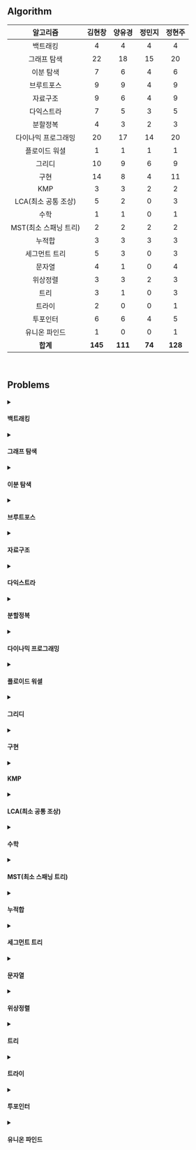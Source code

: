 ## Algorithm
|    알고리즘    | 김현창 | 양유경 | 정민지 | 정현주 |
| :-------------: | :----: | :----: | :----: | :----: |
|백트래킹|4|4|4|4|
|그래프 탐색|22|18|15|20|
|이분 탐색|7|6|4|6|
|브루트포스|9|9|4|9|
|자료구조|9|6|4|9|
|다익스트라|7|5|3|5|
|분할정복|4|3|2|3|
|다이나믹 프로그래밍|20|17|14|20|
|플로이드 워셜|1|1|1|1|
|그리디|10|9|6|9|
|구현|14|8|4|11|
|KMP|3|3|2|2|
|LCA(최소 공통 조상)|5|2|0|3|
|수학|1|1|0|1|
|MST(최소 스패닝 트리)|2|2|2|2|
|누적합|3|3|3|3|
|세그먼트 트리|5|3|0|3|
|문자열|4|1|0|4|
|위상정렬|3|3|2|3|
|트리|3|1|0|3|
|트라이|2|0|0|1|
|투포인터|6|6|4|5|
|유니온 파인드|1|0|0|1|
| **합계** | **145**|**111**|**74**|**128**|

<br>

## Problems
<details>
<summary>

#### 백트래킹

</summary>

    
|    문제    |    제목    | 김현창 | 양유경 | 정민지 | 정현주 |
| :-------------: | :----: | :----: | :----: | :----: | :----: |
|    <a href="http://boj.kr/14888">14888    |     <a href="BackTracking/p14888_연산자끼워넣기">연산자끼워넣기    | ✔ |✔ |✔ |✔ |
|    <a href="http://boj.kr/14889">14889    |     <a href="BackTracking/p14889_스타트와링크">스타트와링크    | ✔ |✔ |✔ |✔ |
|    <a href="http://boj.kr/15661">15661    |     <a href="BackTracking/p15661_링크와스타트">링크와스타트    | ✔ |✔ |✔ |✔ |
|    <a href="http://boj.kr/1759">1759    |     <a href="BackTracking/p1759_암호만들기">암호만들기    | ✔ |✔ |✔ |✔ |
</details>

<details>
<summary>

#### 그래프 탐색

</summary>

    
|    문제    |    제목    | 김현창 | 양유경 | 정민지 | 정현주 |
| :-------------: | :----: | :----: | :----: | :----: | :----: |
|    <a href="http://boj.kr/1012">1012    |     <a href="BFS_DFS/p1012_유기농배추">유기농배추    | ✔ |✔ |✔ |✔ |
|    <a href="http://boj.kr/1189">1189    |     <a href="BFS_DFS/p1189_컴백홈">컴백홈    | ✔ |✔ |✔ |✔ |
|    <a href="http://boj.kr/12851">12851    |     <a href="BFS_DFS/p12851_숨바꼭질2">숨바꼭질2    | ✔ |✔ |✔ |✔ |
|    <a href="http://boj.kr/13549">13549    |     <a href="BFS_DFS/p13549_숨바꼭질3">숨바꼭질3    | ✔ |✔ |✔ |✔ |
|    <a href="http://boj.kr/14502">14502    |     <a href="BFS_DFS/p14502_연구소">연구소    | ✔ |✔ |✔ |✔ |
|    <a href="http://boj.kr/14940">14940    |     <a href="BFS_DFS/p14940_쉬운최단거리">쉬운최단거리    | ✔ |✔ |❌ |✔ |
|    <a href="http://boj.kr/16197">16197    |     <a href="BFS_DFS/p16197_두동전">두동전    | ✔ |✔ |❌ |✔ |
|    <a href="http://boj.kr/16236">16236    |     <a href="BFS_DFS/p16236_아기상어">아기상어    | ✔ |✔ |✔ |✔ |
|    <a href="http://boj.kr/16946">16946    |     <a href="BFS_DFS/p16946_벽부수고이동하기4">벽부수고이동하기4    | ✔ |❌ |❌ |✔ |
|    <a href="http://boj.kr/16953">16953    |     <a href="BFS_DFS/p16953_AtoB">AtoB    | ✔ |✔ |✔ |✔ |
|    <a href="http://boj.kr/1697">1697    |     <a href="BFS_DFS/p1697_숨바꼭질">숨바꼭질    | ✔ |✔ |✔ |✔ |
|    <a href="http://boj.kr/1707">1707    |     <a href="BFS_DFS/p1707_이분그래프">이분그래프    | ✔ |❌ |❌ |✔ |
|    <a href="http://boj.kr/17129">17129    |     <a href="BFS_DFS/p17129_윌리암슨수액빨이딱따구리가정보섬에올라온이유">윌리암슨수액빨이딱따구리가정보섬에올라온이유    | ✔ |❌ |❌ |❌ |
|    <a href="http://boj.kr/18405">18405    |     <a href="BFS_DFS/p18405_경쟁적전염">경쟁적전염    | ✔ |✔ |❌ |❌ |
|    <a href="http://boj.kr/1939">1939    |     <a href="BFS_DFS/p1939_중량제한">중량제한    | ✔ |❌ |❌ |✔ |
|    <a href="http://boj.kr/2206">2206    |     <a href="BFS_DFS/p2206_벽부수고이동하기">벽부수고이동하기    | ✔ |✔ |✔ |✔ |
|    <a href="http://boj.kr/2251">2251    |     <a href="BFS_DFS/p2251_물통">물통    | ✔ |✔ |✔ |✔ |
|    <a href="http://boj.kr/2310">2310    |     <a href="BFS_DFS/p2310_어드벤처게임">어드벤처게임    | ✔ |✔ |✔ |✔ |
|    <a href="http://boj.kr/2468">2468    |     <a href="BFS_DFS/p2468_안전영역">안전영역    | ✔ |✔ |✔ |✔ |
|    <a href="http://boj.kr/2583">2583    |     <a href="BFS_DFS/p2583_영역구하기">영역구하기    | ✔ |✔ |✔ |✔ |
|    <a href="http://boj.kr/2606">2606    |     <a href="BFS_DFS/p2606_바이러스">바이러스    | ✔ |✔ |✔ |✔ |
|    <a href="http://boj.kr/2644">2644    |     <a href="BFS_DFS/p2644_촌수계산">촌수계산    | ✔ |✔ |✔ |✔ |
</details>

<details>
<summary>

#### 이분 탐색

</summary>

    
|    문제    |    제목    | 김현창 | 양유경 | 정민지 | 정현주 |
| :-------------: | :----: | :----: | :----: | :----: | :----: |
|    <a href="http://boj.kr/2110">2110    |     <a href="BinarySearch/p2110_공유기설치">공유기설치    | ✔ |✔ |✔ |✔ |
|    <a href="http://boj.kr/2467">2467    |     <a href="BinarySearch/p2467_용액">용액    | ✔ |✔ |❌ |✔ |
|    <a href="http://boj.kr/2473">2473    |     <a href="BinarySearch/p2473_세용액">세용액    | ✔ |✔ |❌ |✔ |
|    <a href="http://boj.kr/2512">2512    |     <a href="BinarySearch/p2512_예산">예산    | ✔ |✔ |✔ |✔ |
|    <a href="http://boj.kr/2805">2805    |     <a href="BinarySearch/p2805_나무자르기">나무자르기    | ✔ |✔ |✔ |✔ |
|    <a href="http://boj.kr/4001">4001    |     <a href="BinarySearch/p4001_미노타우르스미궁">미노타우르스미궁    | ✔ |❌ |❌ |❌ |
|    <a href="http://boj.kr/7453">7453    |     <a href="BinarySearch/p7453_합이0인네정수">합이0인네정수    | ✔ |✔ |✔ |✔ |
</details>

<details>
<summary>

#### 브루트포스

</summary>

    
|    문제    |    제목    | 김현창 | 양유경 | 정민지 | 정현주 |
| :-------------: | :----: | :----: | :----: | :----: | :----: |
|    <a href="http://boj.kr/1107">1107    |     <a href="Bruteforce/p1107_리모컨">리모컨    | ✔ |✔ |❌ |✔ |
|    <a href="http://boj.kr/1182">1182    |     <a href="Bruteforce/p1182_부분수열의합">부분수열의합    | ✔ |✔ |✔ |✔ |
|    <a href="http://boj.kr/15683">15683    |     <a href="Bruteforce/p15683_감시">감시    | ✔ |✔ |❌ |✔ |
|    <a href="http://boj.kr/1747">1747    |     <a href="Bruteforce/p1747_소수and팰린드롬">소수and팰린드롬    | ✔ |✔ |✔ |✔ |
|    <a href="http://boj.kr/18429">18429    |     <a href="Bruteforce/p18429_근손실">근손실    | ✔ |✔ |✔ |✔ |
|    <a href="http://boj.kr/20529">20529    |     <a href="Bruteforce/p20529_가장가까운세사람의심리적거리">가장가까운세사람의심리적거리    | ✔ |✔ |✔ |✔ |
|    <a href="http://boj.kr/2304">2304    |     <a href="Bruteforce/p2304_창고다각형">창고다각형    | ✔ |✔ |❌ |✔ |
|    <a href="http://boj.kr/27172">27172    |     <a href="Bruteforce/p27172_수나누기게임">수나누기게임    | ✔ |✔ |❌ |✔ |
|    <a href="http://boj.kr/3085">3085    |     <a href="Bruteforce/p3085_사탕게임">사탕게임    | ✔ |✔ |❌ |✔ |
</details>

<details>
<summary>

#### 자료구조

</summary>

    
|    문제    |    제목    | 김현창 | 양유경 | 정민지 | 정현주 |
| :-------------: | :----: | :----: | :----: | :----: | :----: |
|    <a href="http://boj.kr/11286">11286    |     <a href="DataStructure/p11286_절댓값힙">절댓값힙    | ✔ |✔ |✔ |✔ |
|    <a href="http://boj.kr/1202">1202    |     <a href="DataStructure/p1202_보석도둑">보석도둑    | ✔ |✔ |❌ |✔ |
|    <a href="http://boj.kr/13335">13335    |     <a href="DataStructure/p13335_트럭">트럭    | ✔ |✔ |✔ |✔ |
|    <a href="http://boj.kr/1406">1406    |     <a href="DataStructure/p1406_에디터">에디터    | ✔ |❌ |❌ |✔ |
|    <a href="http://boj.kr/1918">1918    |     <a href="DataStructure/p1918_후위표기식">후위표기식    | ✔ |❌ |❌ |✔ |
|    <a href="http://boj.kr/1927">1927    |     <a href="DataStructure/p1927_최소힙">최소힙    | ✔ |✔ |✔ |✔ |
|    <a href="http://boj.kr/1991">1991    |     <a href="DataStructure/p1991_트리순회">트리순회    | ✔ |✔ |✔ |✔ |
|    <a href="http://boj.kr/23309">23309    |     <a href="DataStructure/p23309_철도공사">철도공사    | ✔ |❌ |❌ |✔ |
|    <a href="http://boj.kr/5397">5397    |     <a href="DataStructure/p5397_키로거">키로거    | ✔ |✔ |❌ |✔ |
</details>

<details>
<summary>

#### 다익스트라

</summary>

    
|    문제    |    제목    | 김현창 | 양유경 | 정민지 | 정현주 |
| :-------------: | :----: | :----: | :----: | :----: | :----: |
|    <a href="http://boj.kr/10282">10282    |     <a href="Dijkstra/p10282_해킹">해킹    | ✔ |✔ |✔ |✔ |
|    <a href="http://boj.kr/11779">11779    |     <a href="Dijkstra/p11779_최소비용구하기2">최소비용구하기2    | ✔ |✔ |✔ |✔ |
|    <a href="http://boj.kr/1238">1238    |     <a href="Dijkstra/p1238_파티">파티    | ✔ |✔ |❌ |❌ |
|    <a href="http://boj.kr/1446">1446    |     <a href="Dijkstra/p1446_지름길">지름길    | ✔ |✔ |❌ |✔ |
|    <a href="http://boj.kr/17270">17270    |     <a href="Dijkstra/p17270_연예인은힘들어">연예인은힘들어    | ✔ |❌ |❌ |❌ |
|    <a href="http://boj.kr/1753">1753    |     <a href="Dijkstra/p1753_최단경로">최단경로    | ✔ |✔ |✔ |✔ |
|    <a href="http://boj.kr/9370">9370    |     <a href="Dijkstra/p9370_미확인도착지">미확인도착지    | ✔ |❌ |❌ |✔ |
</details>

<details>
<summary>

#### 분할정복

</summary>

    
|    문제    |    제목    | 김현창 | 양유경 | 정민지 | 정현주 |
| :-------------: | :----: | :----: | :----: | :----: | :----: |
|    <a href="http://boj.kr/10830">10830    |     <a href="DivideAndConquer/p10830_행렬제곱">행렬제곱    | ✔ |✔ |✔ |✔ |
|    <a href="http://boj.kr/11444">11444    |     <a href="DivideAndConquer/p11444_피보나치수6">피보나치수6    | ✔ |❌ |❌ |✔ |
|    <a href="http://boj.kr/1493">1493    |     <a href="DivideAndConquer/p1493_박스채우기">박스채우기    | ✔ |✔ |❌ |❌ |
|    <a href="http://boj.kr/2630">2630    |     <a href="DivideAndConquer/p2630_색종이만들기">색종이만들기    | ✔ |✔ |✔ |✔ |
</details>

<details>
<summary>

#### 다이나믹 프로그래밍

</summary>

    
|    문제    |    제목    | 김현창 | 양유경 | 정민지 | 정현주 |
| :-------------: | :----: | :----: | :----: | :----: | :----: |
|    <a href="http://boj.kr/10844">10844    |     <a href="DynamicProgramming/p10844_쉬운계단수">쉬운계단수    | ✔ |✔ |❌ |✔ |
|    <a href="http://boj.kr/11048">11048    |     <a href="DynamicProgramming/p11048_이동하기">이동하기    | ✔ |✔ |✔ |✔ |
|    <a href="http://boj.kr/11049">11049    |     <a href="DynamicProgramming/p11049_행렬곱셈순서">행렬곱셈순서    | ✔ |❌ |❌ |✔ |
|    <a href="http://boj.kr/11060">11060    |     <a href="DynamicProgramming/p11060_점프점프">점프점프    | ✔ |✔ |✔ |✔ |
|    <a href="http://boj.kr/1149">1149    |     <a href="DynamicProgramming/p1149_RGB거리">RGB거리    | ✔ |✔ |✔ |✔ |
|    <a href="http://boj.kr/12920">12920    |     <a href="DynamicProgramming/p12920_평범한배낭2">평범한배낭2    | ✔ |✔ |❌ |✔ |
|    <a href="http://boj.kr/14501">14501    |     <a href="DynamicProgramming/p14501_퇴사">퇴사    | ✔ |✔ |✔ |✔ |
|    <a href="http://boj.kr/1520">1520    |     <a href="DynamicProgramming/p1520_내리막길">내리막길    | ✔ |✔ |✔ |✔ |
|    <a href="http://boj.kr/15486">15486    |     <a href="DynamicProgramming/p15486_퇴사2">퇴사2    | ✔ |✔ |✔ |✔ |
|    <a href="http://boj.kr/17404">17404    |     <a href="DynamicProgramming/p17404_RGB거리2">RGB거리2    | ✔ |❌ |✔ |✔ |
|    <a href="http://boj.kr/1912">1912    |     <a href="DynamicProgramming/p1912_연속합">연속합    | ✔ |✔ |✔ |✔ |
|    <a href="http://boj.kr/1932">1932    |     <a href="DynamicProgramming/p1932_정수삼각형">정수삼각형    | ✔ |✔ |✔ |✔ |
|    <a href="http://boj.kr/20303">20303    |     <a href="DynamicProgramming/p20303_할로윈의양아치">할로윈의양아치    | ✔ |✔ |❌ |✔ |
|    <a href="http://boj.kr/2293">2293    |     <a href="DynamicProgramming/p2293_동전1">동전1    | ✔ |❌ |✔ |✔ |
|    <a href="http://boj.kr/2302">2302    |     <a href="DynamicProgramming/p2302_극장좌석">극장좌석    | ✔ |✔ |❌ |✔ |
|    <a href="http://boj.kr/2533">2533    |     <a href="DynamicProgramming/p2533_사회망서비스">사회망서비스    | ✔ |✔ |✔ |✔ |
|    <a href="http://boj.kr/2579">2579    |     <a href="DynamicProgramming/p2579_계단오르기">계단오르기    | ✔ |✔ |✔ |✔ |
|    <a href="http://boj.kr/7579">7579    |     <a href="DynamicProgramming/p7579_앱">앱    | ✔ |✔ |❌ |✔ |
|    <a href="http://boj.kr/9095">9095    |     <a href="DynamicProgramming/p9095_123더하기">123더하기    | ✔ |✔ |✔ |✔ |
|    <a href="http://boj.kr/9252">9252    |     <a href="DynamicProgramming/p9252_LCS2">LCS2    | ✔ |✔ |✔ |✔ |
</details>

<details>
<summary>

#### 플로이드 워셜

</summary>

    
|    문제    |    제목    | 김현창 | 양유경 | 정민지 | 정현주 |
| :-------------: | :----: | :----: | :----: | :----: | :----: |
|    <a href="http://boj.kr/1389">1389    |     <a href="FloydWarshall/p1389_케빈베이컨의6단계법칙">케빈베이컨의6단계법칙    | ✔ |✔ |✔ |✔ |
</details>

<details>
<summary>

#### 그리디

</summary>

    
|    문제    |    제목    | 김현창 | 양유경 | 정민지 | 정현주 |
| :-------------: | :----: | :----: | :----: | :----: | :----: |
|    <a href="http://boj.kr/11000">11000    |     <a href="Greedy/p11000_강의실배정">강의실배정    | ✔ |✔ |✔ |✔ |
|    <a href="http://boj.kr/11501">11501    |     <a href="Greedy/p11501_주식">주식    | ✔ |✔ |✔ |✔ |
|    <a href="http://boj.kr/1541">1541    |     <a href="Greedy/p1541_잃어버린괄호">잃어버린괄호    | ✔ |✔ |✔ |✔ |
|    <a href="http://boj.kr/15903">15903    |     <a href="Greedy/p15903_카드합체놀이">카드합체놀이    | ✔ |✔ |❌ |✔ |
|    <a href="http://boj.kr/16496">16496    |     <a href="Greedy/p16496_큰수만들기">큰수만들기    | ✔ |❌ |❌ |❌ |
|    <a href="http://boj.kr/1700">1700    |     <a href="Greedy/p1700_멀티탭스케줄링">멀티탭스케줄링    | ✔ |✔ |❌ |✔ |
|    <a href="http://boj.kr/1715">1715    |     <a href="Greedy/p1715_카드정렬하기">카드정렬하기    | ✔ |✔ |✔ |✔ |
|    <a href="http://boj.kr/1946">1946    |     <a href="Greedy/p1946_신입사원">신입사원    | ✔ |✔ |✔ |✔ |
|    <a href="http://boj.kr/2138">2138    |     <a href="Greedy/p2138_전구와스위치">전구와스위치    | ✔ |✔ |✔ |✔ |
|    <a href="http://boj.kr/2885">2885    |     <a href="Greedy/p2885_초콜릿식사">초콜릿식사    | ✔ |✔ |❌ |✔ |
</details>

<details>
<summary>

#### 구현

</summary>

    
|    문제    |    제목    | 김현창 | 양유경 | 정민지 | 정현주 |
| :-------------: | :----: | :----: | :----: | :----: | :----: |
|    <a href="http://boj.kr/12100">12100    |     <a href="Implematation/p12100_2048Easy">2048Easy    | ✔ |✔ |✔ |✔ |
|    <a href="http://boj.kr/14503">14503    |     <a href="Implematation/p14503_로봇청소기">로봇청소기    | ✔ |✔ |✔ |✔ |
|    <a href="http://boj.kr/16637">16637    |     <a href="Implematation/p16637_괄호추가하기">괄호추가하기    | ✔ |✔ |✔ |✔ |
|    <a href="http://boj.kr/17136">17136    |     <a href="Implematation/p17136_색종이붙이기">색종이붙이기    | ✔ |✔ |❌ |✔ |
|    <a href="http://boj.kr/1713">1713    |     <a href="Implematation/p1713_후보추천하기">후보추천하기    | ✔ |✔ |❌ |✔ |
|    <a href="http://boj.kr/17780">17780    |     <a href="Implematation/p17780_새로운게임">새로운게임    | ✔ |❌ |✔ |✔ |
|    <a href="http://boj.kr/1800">1800    |     <a href="Implematation/p1800_인터넷설치">인터넷설치    | ✔ |❌ |❌ |✔ |
|    <a href="http://boj.kr/19236">19236    |     <a href="Implematation/p19236_청소년상어">청소년상어    | ✔ |❌ |❌ |✔ |
|    <a href="http://boj.kr/20006">20006    |     <a href="Implematation/p20006_랭킹전대기열">랭킹전대기열    | ✔ |✔ |❌ |❌ |
|    <a href="http://boj.kr/20056">20056    |     <a href="Implematation/p20056_마법사상어와파이어볼">마법사상어와파이어볼    | ✔ |✔ |❌ |✔ |
|    <a href="http://boj.kr/20057">20057    |     <a href="Implematation/p20057_마법사상어와토네이도">마법사상어와토네이도    | ✔ |✔ |❌ |✔ |
|    <a href="http://boj.kr/20058">20058    |     <a href="Implematation/p20058_마법사상어와파이어스톰">마법사상어와파이어스톰    | ✔ |❌ |❌ |❌ |
|    <a href="http://boj.kr/23289">23289    |     <a href="Implematation/p23289_온풍기안녕">온풍기안녕    | ✔ |❌ |❌ |❌ |
|    <a href="http://boj.kr/2632">2632    |     <a href="Implematation/p2632_피자판매">피자판매    | ✔ |❌ |❌ |✔ |
</details>

<details>
<summary>

#### KMP

</summary>

    
|    문제    |    제목    | 김현창 | 양유경 | 정민지 | 정현주 |
| :-------------: | :----: | :----: | :----: | :----: | :----: |
|    <a href="http://boj.kr/11585">11585    |     <a href="KMP/p11585_속타는저녁메뉴">속타는저녁메뉴    | ✔ |✔ |✔ |✔ |
|    <a href="http://boj.kr/1305">1305    |     <a href="KMP/p1305_광고">광고    | ✔ |✔ |✔ |✔ |
|    <a href="http://boj.kr/7575">7575    |     <a href="KMP/p7575_바이러스">바이러스    | ✔ |✔ |❌ |❌ |
</details>

<details>
<summary>

#### LCA(최소 공통 조상)

</summary>

    
|    문제    |    제목    | 김현창 | 양유경 | 정민지 | 정현주 |
| :-------------: | :----: | :----: | :----: | :----: | :----: |
|    <a href="http://boj.kr/11437">11437    |     <a href="LCA/p11437_LCA">LCA    | ✔ |✔ |❌ |✔ |
|    <a href="http://boj.kr/11438">11438    |     <a href="LCA/p11438_LCA2">LCA2    | ✔ |✔ |❌ |✔ |
|    <a href="http://boj.kr/15481">15481    |     <a href="LCA/p15481_그래프와MST">그래프와MST    | ✔ |❌ |❌ |❌ |
|    <a href="http://boj.kr/1626">1626    |     <a href="LCA/p1626_두번째로작은스패닝트리">두번째로작은스패닝트리    | ✔ |❌ |❌ |❌ |
|    <a href="http://boj.kr/3176">3176    |     <a href="LCA/p3176_도로네트워크">도로네트워크    | ✔ |❌ |❌ |✔ |
</details>

<details>
<summary>

#### 수학

</summary>

    
|    문제    |    제목    | 김현창 | 양유경 | 정민지 | 정현주 |
| :-------------: | :----: | :----: | :----: | :----: | :----: |
|    <a href="http://boj.kr/2166">2166    |     <a href="Math/p2166_다각형의넓이">다각형의넓이    | ✔ |✔ |❌ |✔ |
</details>

<details>
<summary>

#### MST(최소 스패닝 트리)

</summary>

    
|    문제    |    제목    | 김현창 | 양유경 | 정민지 | 정현주 |
| :-------------: | :----: | :----: | :----: | :----: | :----: |
|    <a href="http://boj.kr/14950">14950    |     <a href="MST/p14950_정복자">정복자    | ✔ |✔ |✔ |✔ |
|    <a href="http://boj.kr/16398">16398    |     <a href="MST/p16398_행성연결">행성연결    | ✔ |✔ |✔ |✔ |
</details>

<details>
<summary>

#### 누적합

</summary>

    
|    문제    |    제목    | 김현창 | 양유경 | 정민지 | 정현주 |
| :-------------: | :----: | :----: | :----: | :----: | :----: |
|    <a href="http://boj.kr/14476">14476    |     <a href="PrefixSum/p14476_최대공약수하나빼기">최대공약수하나빼기    | ✔ |✔ |✔ |✔ |
|    <a href="http://boj.kr/25682">25682    |     <a href="PrefixSum/p25682_체스판다시칠하기2">체스판다시칠하기2    | ✔ |✔ |✔ |✔ |
|    프로그래머스LV3    |     <a href="PrefixSum/프로그래머스LV3_파괴되지않은건물">파괴되지않은건물    | ✔ |✔ |✔ |✔ |
</details>

<details>
<summary>

#### 세그먼트 트리

</summary>

    
|    문제    |    제목    | 김현창 | 양유경 | 정민지 | 정현주 |
| :-------------: | :----: | :----: | :----: | :----: | :----: |
|    <a href="http://boj.kr/10167">10167    |     <a href="SegmentTree/p10167_금광">금광    | ✔ |❌ |❌ |❌ |
|    <a href="http://boj.kr/18196">18196    |     <a href="SegmentTree/p18196_정기모임">정기모임    | ✔ |❌ |❌ |❌ |
|    <a href="http://boj.kr/2243">2243    |     <a href="SegmentTree/p2243_사탕상자">사탕상자    | ✔ |✔ |❌ |✔ |
|    <a href="http://boj.kr/2357">2357    |     <a href="SegmentTree/p2357_최소값과최댓값">최소값과최댓값    | ✔ |✔ |❌ |✔ |
|    <a href="http://boj.kr/2517">2517    |     <a href="SegmentTree/p2517_달리기">달리기    | ✔ |✔ |❌ |✔ |
</details>

<details>
<summary>

#### 문자열

</summary>

    
|    문제    |    제목    | 김현창 | 양유경 | 정민지 | 정현주 |
| :-------------: | :----: | :----: | :----: | :----: | :----: |
|    <a href="http://boj.kr/1294">1294    |     <a href="String/p1294_문자열장식">문자열장식    | ✔ |❌ |❌ |✔ |
|    <a href="http://boj.kr/20920">20920    |     <a href="String/p20920_영단어암기는괴로워">영단어암기는괴로워    | ✔ |❌ |❌ |✔ |
|    <a href="http://boj.kr/9177">9177    |     <a href="String/p9177_단어섞기">단어섞기    | ✔ |✔ |❌ |✔ |
|    <a href="http://boj.kr/9935">9935    |     <a href="String/p9935_문자열폭발">문자열폭발    | ✔ |❌ |❌ |✔ |
</details>

<details>
<summary>

#### 위상정렬

</summary>

    
|    문제    |    제목    | 김현창 | 양유경 | 정민지 | 정현주 |
| :-------------: | :----: | :----: | :----: | :----: | :----: |
|    <a href="http://boj.kr/2056">2056    |     <a href="TopologySort/p2056_작업">작업    | ✔ |✔ |✔ |✔ |
|    <a href="http://boj.kr/2623">2623    |     <a href="TopologySort/p2623_음악프로그램">음악프로그램    | ✔ |✔ |✔ |✔ |
|    <a href="http://boj.kr/5021">5021    |     <a href="TopologySort/p5021_왕위계승">왕위계승    | ✔ |✔ |❌ |✔ |
</details>

<details>
<summary>

#### 트리

</summary>

    
|    문제    |    제목    | 김현창 | 양유경 | 정민지 | 정현주 |
| :-------------: | :----: | :----: | :----: | :----: | :----: |
|    <a href="http://boj.kr/1167">1167    |     <a href="Tree/p1167_트리의지름">트리의지름    | ✔ |❌ |❌ |✔ |
|    <a href="http://boj.kr/1967">1967    |     <a href="Tree/p1967_트리의지름">트리의지름    | ✔ |✔ |❌ |✔ |
|    <a href="http://boj.kr/5639">5639    |     <a href="Tree/p5639_이진검색트리">이진검색트리    | ✔ |❌ |❌ |✔ |
</details>

<details>
<summary>

#### 트라이

</summary>

    
|    문제    |    제목    | 김현창 | 양유경 | 정민지 | 정현주 |
| :-------------: | :----: | :----: | :----: | :----: | :----: |
|    <a href="http://boj.kr/5670">5670    |     <a href="Trie/p5670_휴대폰자판">휴대폰자판    | ✔ |❌ |❌ |❌ |
|    <a href="http://boj.kr/9202">9202    |     <a href="Trie/p9202_Boggle">Boggle    | ✔ |❌ |❌ |✔ |
</details>

<details>
<summary>

#### 투포인터

</summary>

    
|    문제    |    제목    | 김현창 | 양유경 | 정민지 | 정현주 |
| :-------------: | :----: | :----: | :----: | :----: | :----: |
|    <a href="http://boj.kr/1806">1806    |     <a href="TwoPointer/p1806_부분합">부분합    | ✔ |✔ |❌ |✔ |
|    <a href="http://boj.kr/20922">20922    |     <a href="TwoPointer/p20922_겹치는건싫어">겹치는건싫어    | ✔ |✔ |✔ |✔ |
|    <a href="http://boj.kr/22857">22857    |     <a href="TwoPointer/p22857_가장긴짝수연속한부분수열small">가장긴짝수연속한부분수열small    | ✔ |✔ |✔ |✔ |
|    <a href="http://boj.kr/22862">22862    |     <a href="TwoPointer/p22862_가장긴짝수연속한부분수열large">가장긴짝수연속한부분수열large    | ✔ |✔ |✔ |✔ |
|    <a href="http://boj.kr/2531">2531    |     <a href="TwoPointer/p2531_회전초밥">회전초밥    | ✔ |✔ |✔ |✔ |
|    <a href="http://boj.kr/2842">2842    |     <a href="TwoPointer/p2842_집배원한상덕">집배원한상덕    | ✔ |✔ |❌ |❌ |
</details>

<details>
<summary>

#### 유니온 파인드

</summary>

    
|    문제    |    제목    | 김현창 | 양유경 | 정민지 | 정현주 |
| :-------------: | :----: | :----: | :----: | :----: | :----: |
|    <a href="http://boj.kr/1043">1043    |     <a href="UnionFind/p1043_거짓말">거짓말    | ✔ |❌ |❌ |✔ |
</details>
